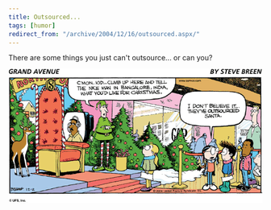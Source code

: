 ```yaml
---
title: Outsourced...
tags: [humor]
redirect_from: "/archive/2004/12/16/outsourced.aspx/"
---
```


There are some things you just can't outsource... or can you?

![](/images/Outsourced.gif)


